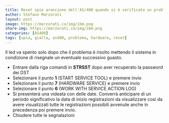 ```yaml
---
title: Reset spia arancione dell'AS/400 quando si è verificato un problema hardware
author: Stefano Marzorati
layout: post
image: https://marzorati.co/img/ibm.png
share-img: https://marzorati.co/img/ibm.png
categories: [AS400]
tags: [spia, gialla, as400, problema, hardware, reset]
---
```

Il led va spento solo dopo che il problema è risolto mettendo il sistema in condizione di risegnale un eventuale successivo guasto.   

 * Entrare dalla riga comandi in **STRSST** dopo aver recuperato la password dei DST
 * Selezionare il punto **1** (START SERVICE TOOL) e premere invio
 * Selezionare il punto **7** (HARDWARE SERVICE) e premere invio
 * Selezionare il punto **6** (WORK WITH SERVICE ACTION LOG)
 * Si presenterà una videata con delle date. Converrà anticipare di un periodo significativo la data di inizio registrazioni da visualizzare così da avere visualizzati tutte le registrazioni possibili avvenute anche in precedenza poi premere invio.
 * Chiudere tutte le segnalazioni